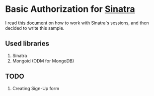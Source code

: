 # Basic Authorization for [Sinatra](http://sinatrarb.com)

I read [this document](https://gist.github.com/amscotti/1384524) on how to work with Sinatra's sessions, and then decided to write this sample. 

## Used libraries 
1. Sinatra
2. Mongoid (ODM for MongoDB)

## TODO
1. Creating Sign-Up form
